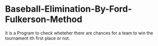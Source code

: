 # Baseball-Elimination-By-Ford-Fulkerson-Method
It is a Program to check wheteher there are chances for a team to win the tournament ith first place or not.
